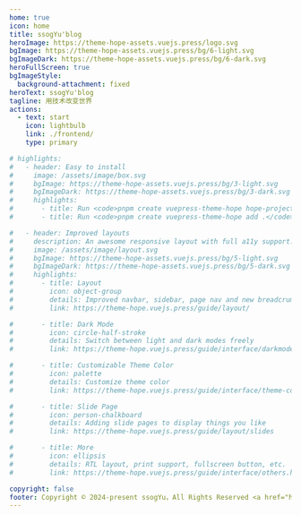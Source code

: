 ```yaml
---
home: true
icon: home
title: ssogYu'blog
heroImage: https://theme-hope-assets.vuejs.press/logo.svg
bgImage: https://theme-hope-assets.vuejs.press/bg/6-light.svg
bgImageDark: https://theme-hope-assets.vuejs.press/bg/6-dark.svg
heroFullScreen: true
bgImageStyle:
  background-attachment: fixed
heroText: ssogYu'blog
tagline: 用技术改变世界
actions:
  - text: start
    icon: lightbulb
    link: ./frontend/
    type: primary

# highlights:
#   - header: Easy to install
#     image: /assets/image/box.svg
#     bgImage: https://theme-hope-assets.vuejs.press/bg/3-light.svg
#     bgImageDark: https://theme-hope-assets.vuejs.press/bg/3-dark.svg
#     highlights:
#       - title: Run <code>pnpm create vuepress-theme-hope hope-project</code> to create a new project with this theme.
#       - title: Run <code>pnpm create vuepress-theme-hope add .</code> in your project root to create a new project with this theme.

#   - header: Improved layouts
#     description: An awesome responsive layout with full a11y support.
#     image: /assets/image/layout.svg
#     bgImage: https://theme-hope-assets.vuejs.press/bg/5-light.svg
#     bgImageDark: https://theme-hope-assets.vuejs.press/bg/5-dark.svg
#     highlights:
#       - title: Layout
#         icon: object-group
#         details: Improved navbar, sidebar, page nav and new breadcrumb, footer and toc. We also bring you a brand new homepage.
#         link: https://theme-hope.vuejs.press/guide/layout/

#       - title: Dark Mode
#         icon: circle-half-stroke
#         details: Switch between light and dark modes freely
#         link: https://theme-hope.vuejs.press/guide/interface/darkmode.html

#       - title: Customizable Theme Color
#         icon: palette
#         details: Customize theme color
#         link: https://theme-hope.vuejs.press/guide/interface/theme-color.html

#       - title: Slide Page
#         icon: person-chalkboard
#         details: Adding slide pages to display things you like
#         link: https://theme-hope.vuejs.press/guide/layout/slides

#       - title: More
#         icon: ellipsis
#         details: RTL layout, print support, fullscreen button, etc.
#         link: https://theme-hope.vuejs.press/guide/interface/others.html

copyright: false
footer: Copyright © 2024-present ssogYu，All Rights Reserved <a href="https://beian.miit.gov.cn/" target="_blank">皖ICP备2024044813号-1</a> <br/>Theme by <a href="https://theme-hope.vuejs.press/" target="_blank">VuePress Theme Hope</a> | MIT Licensed, 
---
```

